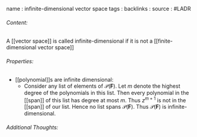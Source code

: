name : infinite-dimensional vector space
tags : 
backlinks : 
source : #LADR

###### Content:
A [[vector space]] is called infinite-dimensional if it is not a [[finite-dimensional vector space]]

###### Properties:
- [[polynomial]]s are infinite dimensional:
	- Consider any list of elements of $\mathcal{P}(\textbf{F})$. Let $m$ denote the highest degree of the polynomials in this list. Then every polynomial in the [[span]] of this list has degree at most $m$. Thus $z^{m+1}$ is not in the [[span]] of our list. Hence no list spans $\mathcal{P}(\textbf{F})$. Thus $\mathcal{P}(\textbf{F})$ is infinite-dimensional.

###### Additional Thoughts:
